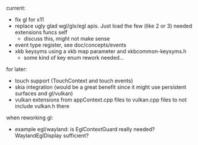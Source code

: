 current:
- fix gl for x11
- replace ugly glad wgl/glx/egl apis. Just load the few (like 2 or 3) needed extensions funcs self
	- discuss this, might not make sense
- event type register, see doc/concepts/events
- xkb keysyms using a xkb map parameter and xkbcommon-keysyms.h
	- some kind of key enum rework needed...

for later:
- touch support (TouchContext and touch events)
- skia integration (would be a great benefit since it might use persistent surfaces and gl/vulkan)
- vulkan extensions from appContext.cpp files to vulkan.cpp files to not include vulkan.h there

when reworking gl:
- example egl/wayland: is EglContextGuard really needed? WaylandEglDisplay sufficient?
